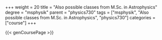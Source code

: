 +++
weight = 20
title = "Also possible classes from M.Sc. in Astrophysics"
degree = "msphysik"
parent = "physics730"
tags = ["msphysik", "Also possible classes from M.Sc. in Astrophysics", "physics730"]
categories = ["course"]
+++

{{< genCoursePage >}}

